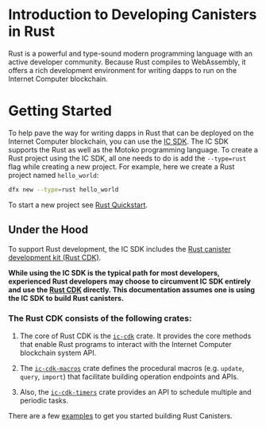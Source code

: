 # Introduction to Developing Canisters in Rust

Rust is a powerful and type-sound modern programming language with an active developer community. Because Rust compiles to WebAssembly, it offers a rich development environment for writing dapps to run on the Internet Computer blockchain. 

# Getting Started
To help pave the way for writing dapps in Rust that can be deployed on the Internet Computer blockchain, you can use the [IC SDK](../../setup/install/index.mdx). The IC SDK supports the Rust as well as the Motoko programming language. To create a Rust project using the IC SDK, all one needs to do is add the `--type=rust` flag while creating a new project. For example, here we create a Rust project named `hello_world`:

```bash
dfx new --type=rust hello_world
```

To start a new project see [Rust Quickstart](./rust-quickstart.md).

## Under the Hood

To support Rust development, the IC SDK includes the [Rust canister development kit (Rust CDK)](https://github.com/dfinity/cdk-rs). 

**While using the IC SDK is the typical path for most developers, experienced Rust developers may choose to circumvent IC SDK entirely and use the [Rust CDK](https://github.com/dfinity/cdk-rs) directly. This documentation assumes one is using the IC SDK to build Rust canisters.**

### The Rust CDK consists of the following crates:

1. The core of Rust CDK is the [`ic-cdk`](https://crates.io/crates/ic-cdk) crate. It provides the core methods that enable Rust programs to interact with the Internet Computer blockchain system API.

2. The [`ic-cdk-macros`](https://crates.io/crates/ic-cdk-macros) crate defines the procedural macros (e.g. `update`, `query`, `import`) that facilitate building operation endpoints and APIs.

3. Also, the [`ic-cdk-timers`](https://crates.io/crates/ic-cdk-timers) crate provides an API to schedule multiple and periodic tasks.

There are a few [examples](https://github.com/dfinity/cdk-rs/tree/main/examples) to get you started building Rust Canisters.